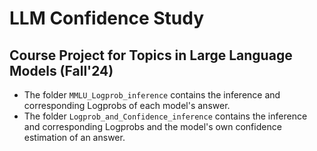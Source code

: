 # LLM Confidence Study

## Course Project for Topics in Large Language Models (Fall'24)


- The folder `MMLU_Logprob_inference` contains the inference and corresponding Logprobs of each model's answer.
- The folder `Logprob_and_Confidence_inference` contains the inference and corresponding Logprobs and the model's own confidence estimation of an answer.

